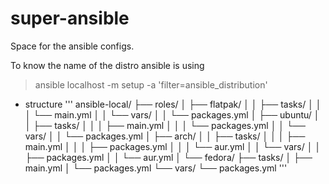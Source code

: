 # super-ansible
Space for the ansible configs.


To know the name of the distro ansible is using
> ansible localhost -m setup -a 'filter=ansible_distribution'

- structure
  ''' ansible-local/
    ├── roles/
    │   ├── flatpak/
    │   │   ├── tasks/
    │   │   │   └── main.yml
    │   │   └── vars/
    │   │       └── packages.yml
    │   ├── ubuntu/
    │   │   ├── tasks/
    │   │   │   ├── main.yml
    │   │   │   └── packages.yml
    │   │   └── vars/
    │   │       └── packages.yml
    │   ├── arch/
    │   │   ├── tasks/
    │   │   │   ├── main.yml
    │   │   │   ├── packages.yml
    │   │   │   └── aur.yml
    │   │   └── vars/
    │   │       ├── packages.yml
    │   │       └── aur.yml
    │   └── fedora/
        ├── tasks/
        │   ├── main.yml
        │   └── packages.yml
        └── vars/
            └── packages.yml
'''

